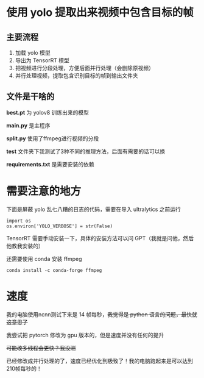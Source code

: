 # 使用 yolo 提取出来视频中包含目标的帧

## 主要流程

1. 加载 yolo 模型
2. 导出为 TensorRT 模型
3. 把视频进行分段处理，方便后面并行处理（会删除原视频）
4. 并行处理视频，提取包含识别目标的帧到输出文件夹

## 文件是干啥的

**best.pt** 为 yolov8 训练出来的模型

**main.py** 是主程序

**split.py** 使用了ffmpeg进行视频的分段

**test** 文件夹下我测试了3种不同的推理方法，后面有需要的话可以换

**requirements.txt** 是需要安装的依赖

# 需要注意的地方
下面是屏蔽 yolo 乱七八糟的日志的代码，需要在导入 ultralytics 之前运行
```
import os
os.environ['YOLO_VERBOSE'] = str(False)
```

TensorRT 需要手动安装一下，具体的安装方法可以问 GPT（我就是问他，然后他教我安装的）

还需要使用 conda 安装 ffmpeg
```
conda install -c conda-forge ffmpeg
```

# 速度
我的电脑使用ncnn测试下来是 14 帧每秒，~~我觉得是 python 语言的问题，最快就这意思了~~

我尝试把 pytorch 修改为 gpu 版本的，但是速度并没有任何的提升

~~可能改多线程会更快？我没测~~

已经修改成并行处理的了，速度已经优化到极致了！我的电脑跑起来是可以达到210帧每秒的！




